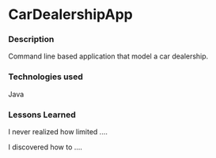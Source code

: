 # CarDealershipApp

### Description
Command line based application that model a car dealership. 

### Technologies used
Java

### Lessons Learned
I never realized how limited ....

I discovered how to ....
